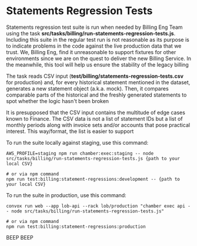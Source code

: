 # Statements Regression Tests

Statements regression test suite is run when needed by Billing Eng Team using the task **src/tasks/billing/run-statements-regression-tests.js**. Including this suite in the regular test run is not reasonable as its purpose is to indicate problems in the code against the live production data that we trust. We, Billing Eng, find it unreasonable to support fixtures for other environments since we are on the quest to deliver the new Billing Service. In the meanwhile, this tool will help us ensure the stability of the legacy billing

The task reads CSV input (**test/billing/statements-regression-tests.csv** for production) and, for every historical statement mentioned in the dataset, generates a new statement object (a.k.a. mock). Then, it compares comparable parts of the historical and the freshly generated statements to spot whether the logic hasn't been broken

It is presupposed that the CSV input contains the multitude of edge cases known to Finance. The CSV data is not a list of statement IDs but a list of monthly periods along with invoice sets and/or accounts that pose practical interest. This way/format, the list is easier to support

To run the suite locally against staging, use this command:

```
AWS_PROFILE=staging npm run chamber:exec:staging -- node src/tasks/billing/run-statements-regression-tests.js {path to your local CSV}

# or via npm command
npm run test:billing:statement-regressions:development -- {path to your local CSV}
```


To run the suite in production, use this command:

```
convox run web --app lob-api --rack lob/production "chamber exec api -- node src/tasks/billing/run-statements-regression-tests.js"

# or via npm command
npm run test:billing:statement-regressions:production
```
BEEP BEEP